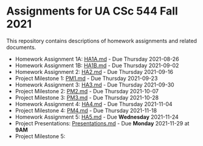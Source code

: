 # Assignments for UA CSc 544 Fall 2021

This repository contains descriptions of homework assignments and related documents.

- Homework Assignment 1A: [HA1A.md](HA1A.md) - Due Thursday 2021-08-26 
- Homework Assignment 1B: [HA1B.md](HA1B.md) - Due Thursday 2021-09-02 
- Homework Assignment 2: [HA2.md](HA2.md) - Due Thursday 2021-09-16 
- Project Milestone 1: [PM1.md](PM1.md) - Due Thursday 2021-09-23
- Homework Assignment 3: [HA3.md](HA3.md) - Due Thursday 2021-09-30 
- Project Milestone 2: [PM2.md](PM2.md) - Due Thursday 2021-10-07 
- Project Milestone 3: [PM3.md](PM3.md) - Due Thursday 2021-10-28 
- Homework Assignment 4: [HA4.md](HA4.md) - Due Thursday 2021-11-04
- Project Milestone 4: [PM4.md](PM4.md) - Due Thursday 2021-11-18 
- Homework Assignment 5: [HA5.md](HA5.md) - Due **Wednesday** 2021-11-24
- Project Presentations: [Presentations.md](Presentations.md) - Due **Monday**
  2021-11-29 at **9AM** 
- Project Milestone 5: 
